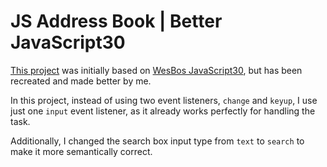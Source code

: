 # JS Address Book | Better JavaScript30

[This project](https://ivanajeo.github.io/better-javascript30/06_TypeAhead/) was initially based on [WesBos JavaScript30](https://javascript30.com/), but has been recreated and made better by me.

In this project, instead of using two event listeners, `change` and `keyup`, I use just one `input` event listener, as it already works perfectly for handling the task.

Additionally, I changed the search box input type from `text` to `search` to make it more semantically correct.
